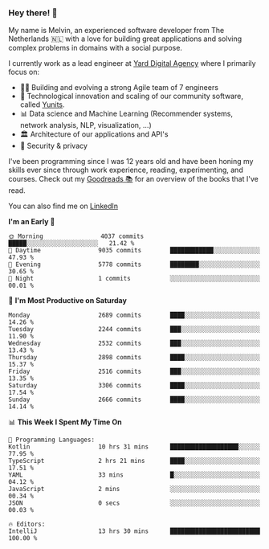 ### Hey there! 👋

My name is Melvin, an experienced software developer from The Netherlands 🇳🇱 with a love for building great applications and solving complex problems in domains with a social purpose. 

I currently work as a lead engineer at [Yard Digital Agency](https://github.com/yardinternet) where I primarily focus on:

* 👏🏼 Building and evolving a strong Agile team of 7 engineers
* 🚀 Technological innovation and scaling of our community software, called [Yunits](https://www.yunits.com/).
* 📊 Data science and Machine Learning (Recommender systems, network analysis, NLP, visualization, ...)
* 🏛 Architecture of our applications and API's
* 🔐 Security & privacy

I've been programming since I was 12 years old and have been honing my skills ever since through work experience, reading, experimenting, and courses.
Check out my [Goodreads 📚](https://goodreads.com/melvinkoopmans) for an overview of the books that I've read. 

You can also find me on [LinkedIn](https://www.linkedin.com/in/melvinkoopmans)

<!--START_SECTION:waka-->
**I'm an Early 🐤** 

```text
🌞 Morning                4037 commits        █████░░░░░░░░░░░░░░░░░░░░   21.42 % 
🌆 Daytime                9035 commits        ████████████░░░░░░░░░░░░░   47.93 % 
🌃 Evening                5778 commits        ████████░░░░░░░░░░░░░░░░░   30.65 % 
🌙 Night                  1 commits           ░░░░░░░░░░░░░░░░░░░░░░░░░   00.01 % 
```
📅 **I'm Most Productive on Saturday** 

```text
Monday                   2689 commits        ████░░░░░░░░░░░░░░░░░░░░░   14.26 % 
Tuesday                  2244 commits        ███░░░░░░░░░░░░░░░░░░░░░░   11.90 % 
Wednesday                2532 commits        ███░░░░░░░░░░░░░░░░░░░░░░   13.43 % 
Thursday                 2898 commits        ████░░░░░░░░░░░░░░░░░░░░░   15.37 % 
Friday                   2516 commits        ███░░░░░░░░░░░░░░░░░░░░░░   13.35 % 
Saturday                 3306 commits        ████░░░░░░░░░░░░░░░░░░░░░   17.54 % 
Sunday                   2666 commits        ████░░░░░░░░░░░░░░░░░░░░░   14.14 % 
```


📊 **This Week I Spent My Time On** 

```text
💬 Programming Languages: 
Kotlin                   10 hrs 31 mins      ███████████████████░░░░░░   77.95 % 
TypeScript               2 hrs 21 mins       ████░░░░░░░░░░░░░░░░░░░░░   17.51 % 
YAML                     33 mins             █░░░░░░░░░░░░░░░░░░░░░░░░   04.12 % 
JavaScript               2 mins              ░░░░░░░░░░░░░░░░░░░░░░░░░   00.34 % 
JSON                     0 secs              ░░░░░░░░░░░░░░░░░░░░░░░░░   00.03 % 

🔥 Editors: 
IntelliJ                 13 hrs 30 mins      █████████████████████████   100.00 % 
```


<!--END_SECTION:waka-->
